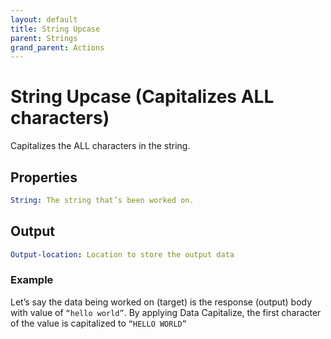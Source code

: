```yaml
---
layout: default
title: String Upcase
parent: Strings
grand_parent: Actions
---
```

# String Upcase (Capitalizes ALL characters)
Capitalizes the ALL characters in the string.

## Properties
```yaml
String: The string that’s been worked on.
```

## Output
```yaml
Output-location: Location to store the output data
```

### Example
Let’s say the data being worked on (target) is the response (output) body with value of `“hello world”`.  By applying Data Capitalize, the first character of the value is capitalized to `“HELLO WORLD”`
